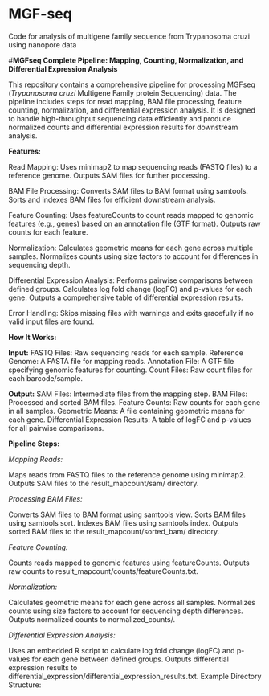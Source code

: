 # MGF-seq
Code for analysis of multigene family sequence from Trypanosoma cruzi using nanopore data

#**MGFseq Complete Pipeline: Mapping, Counting, Normalization, and Differential Expression Analysis**

This repository contains a comprehensive pipeline for processing MGFseq (_Trypanosoma cruzi_ Multigene Family protein Sequencing) data. The pipeline includes steps for read mapping, BAM file processing, feature counting, normalization, and differential expression analysis. It is designed to handle high-throughput sequencing data efficiently and produce normalized counts and differential expression results for downstream analysis.

**Features:**

Read Mapping:
Uses minimap2 to map sequencing reads (FASTQ files) to a reference genome.
Outputs SAM files for further processing.

BAM File Processing:
Converts SAM files to BAM format using samtools.
Sorts and indexes BAM files for efficient downstream analysis.

Feature Counting:
Uses featureCounts to count reads mapped to genomic features (e.g., genes) based on an annotation file (GTF format).
Outputs raw counts for each feature.

Normalization:
Calculates geometric means for each gene across multiple samples.
Normalizes counts using size factors to account for differences in sequencing depth.

Differential Expression Analysis:
Performs pairwise comparisons between defined groups.
Calculates log fold change (logFC) and p-values for each gene.
Outputs a comprehensive table of differential expression results.

Error Handling:
Skips missing files with warnings and exits gracefully if no valid input files are found.

**How It Works:**

**Input:**
FASTQ Files: Raw sequencing reads for each sample.
Reference Genome: A FASTA file for mapping reads.
Annotation File: A GTF file specifying genomic features for counting.
Count Files: Raw count files for each barcode/sample.

**Output:**
SAM Files: Intermediate files from the mapping step.
BAM Files: Processed and sorted BAM files.
Feature Counts: Raw counts for each gene in all samples.
Geometric Means: A file containing geometric means for each gene.
Differential Expression Results: A table of logFC and p-values for all pairwise comparisons.

**Pipeline Steps:**

_Mapping Reads:_

Maps reads from FASTQ files to the reference genome using minimap2.
Outputs SAM files to the result_mapcount/sam/ directory.

_Processing BAM Files:_

Converts SAM files to BAM format using samtools view.
Sorts BAM files using samtools sort.
Indexes BAM files using samtools index.
Outputs sorted BAM files to the result_mapcount/sorted_bam/ directory.

_Feature Counting:_

Counts reads mapped to genomic features using featureCounts.
Outputs raw counts to result_mapcount/counts/featureCounts.txt.

_Normalization:_

Calculates geometric means for each gene across all samples.
Normalizes counts using size factors to account for sequencing depth differences.
Outputs normalized counts to normalized_counts/.

_Differential Expression Analysis:_

Uses an embedded R script to calculate log fold change (logFC) and p-values for each gene between defined groups.
Outputs differential expression results to differential_expression/differential_expression_results.txt.
Example Directory Structure:

